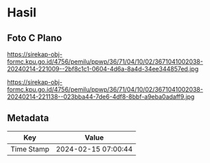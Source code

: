 # Hasil

## Foto C Plano

https://sirekap-obj-formc.kpu.go.id/4756/pemilu/ppwp/36/71/04/10/02/3671041002038-20240214-221009--2bf8c1c1-0604-4d6a-8a4d-34ee344857ed.jpg

https://sirekap-obj-formc.kpu.go.id/4756/pemilu/ppwp/36/71/04/10/02/3671041002038-20240214-221138--023bba44-7de6-4df8-8bbf-a9eba0adaff9.jpg


## Metadata

| Key        | Value               |
| ---------- | ------------------- |
| Time Stamp | 2024-02-15 07:00:44 |



